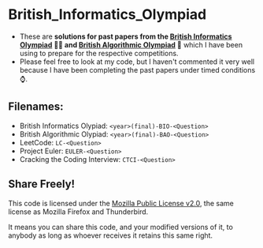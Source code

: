 # British_Informatics_Olympiad
* These are **solutions for past papers from the [British Informatics Olympiad](https://olympiad.org.uk) 🧑‍💻 and [British Algorithmic Olympiad](https://bao.org.uk) 🔎** which I have been using to prepare for the respective competitions.
* Please feel free to look at my code, but I haven't commented it very well because I have been completing the past papers under timed conditions ⌚.

## Filenames:
* British Informatics Olypiad: `<year>(final)-BIO-<Question>`
* British Algorithmic Olypiad: `<year>(final)-BAO-<Question>`
* LeetCode: `LC-<Question>`
* Project Euler: `EULER-<Question>`
* Cracking the Coding Interview: `CTCI-<Question>`

## Share Freely!

This code is licensed under the [Mozilla Public License v2.0](LICENSE), the same license as Mozilla Firefox and Thunderbird.

It means you can share this code, and your modified versions of it, to anybody as long as whoever receives it retains this same right.
